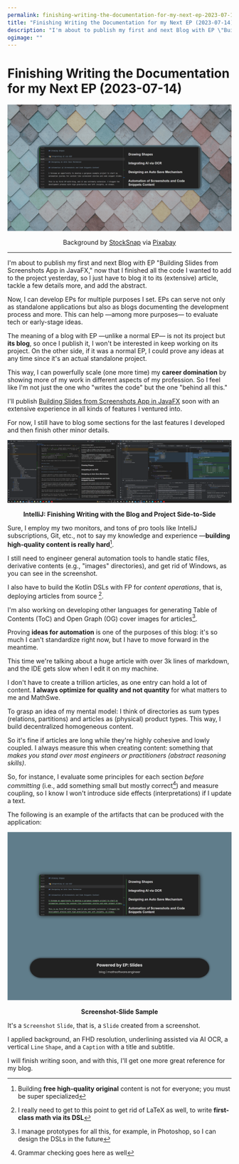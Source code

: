 ```yaml
---
permalink: finishing-writing-the-documentation-for-my-next-ep-2023-07-14
title: "Finishing Writing the Documentation for my Next EP (2023-07-14)"
description: "I'm about to publish my first and next Blog with EP \"Building Slides from Screenshots App in JavaFX,\" now that I finished all the code I wanted to add to the project yesterday, so I just have to blog it to its (extensive) article, tackle a few details more, and add the abstract."
ogimage: ""
---
```



<!-- Copyright (c) 2023 Tobias Briones. All rights reserved. -->
<!-- SPDX-License-Identifier: CC-BY-4.0 -->
<!-- This file is part of https://github.com/tobiasbriones/blog -->

# Finishing Writing the Documentation for my Next EP (2023-07-14)

![Finishing Writing the Documentation for my Next EP (2023-07-14)](static/finishing-writing-the-documentation-for-my-next-ep-2023-07-14.png)

<figcaption>
<p align="center">Background by
<a href="https://pixabay.com/users/stocksnap-894430">StockSnap</a> via
<a href="https://pixabay.com/photos/tiles-shapes-texture-pattern-art-2617112">Pixabay</a>
</p>
</figcaption>

---

I'm about to publish my first and next Blog with EP "Building Slides from
Screenshots App in JavaFX," now that I finished all the code I wanted to add to
the project yesterday, so I just have to blog it to its (extensive) article,
tackle a few details more, and add the abstract.

Now, I can develop EPs for multiple purposes I set. EPs can serve not only as
standalone applications but also as blogs documenting the development process
and more. This can help —among more purposes— to evaluate tech or early-stage
ideas.

The meaning of a blog with EP —unlike a normal EP— is not its project but
**its blog**, so once I publish it, I won't be interested in keep working on its
project. On the other side, if it was a normal EP, I could prove any
ideas at any time since it's an actual standalone project.

This way, I can powerfully scale (one more time) my **career domination** by
showing more of my work in different aspects of my profession. So I feel like
I'm not just the one who "writes the code" but the one "behind all this."

I'll publish
[Building Slides from Screenshots App in JavaFX](/building-slides-from-screenshots-app-in-javafx)
soon with an extensive experience in all kinds of features I ventured into.

For now, I still have to blog some sections for the last features I developed
and then finish other minor details.

![IntelliJ: Finishing Writing with the Blog and Project Side-to-Side](static/intellij-_-finishing-writing-with-the-blog-and-project-side--to--side.png)

<figcaption>
<p align="center"><strong>
IntelliJ: Finishing Writing with the Blog and Project Side-to-Side
</strong></p>
</figcaption>

Sure, I employ my two monitors, and tons of pro tools like IntelliJ
subscriptions, Git, etc., not to say my knowledge and experience —**building
high-quality content is really hard**[^1].

[^1]: Building **free high-quality original** content is not for everyone; you
    must be super specialized

I still need to engineer general automation tools to handle static files,
derivative contents (e.g., "images" directories), and get rid of Windows, as
you can see in the screenshot.

I also have to build the Kotlin DSLs with FP for *content operations*, that is,
deploying articles from source [^2].

[^2]: I really need to get to this point to get rid of LaTeX as well, to write
    **first-class math via its DSL**

I'm also working on developing other languages for generating Table of Contents
(ToC) and Open Graph (OG) cover images for articles[^3].

[^3]: I manage prototypes for all this, for example, in Photoshop, so I can
    design the DSLs in the future

Proving **ideas for automation** is one of the purposes of this blog: it's so
much I can't standardize right now, but I have to move forward in the meantime.

This time we're talking about a huge article with over 3k lines of markdown, and
the IDE gets slow when I edit it on my machine.

I don't have to create a trillion articles, as one entry can hold a lot of
content. **I always optimize for quality and not quantity** for what matters to
me and MathSwe.

To grasp an idea of my mental model: I think of directories as sum types
(relations, partitions) and articles as (physical) product types. This way, I
build decentralized homogeneous content.

So it's fine if articles are long while they're highly cohesive and lowly
coupled. I always measure this when creating content: something that
*makes you stand over most engineers or practitioners (abstract reasoning
skills)*.

So, for instance, I evaluate some principles for each section *before
committing* (i.e., add something small but mostly correct[^4]) and measure
coupling, so I know I won't introduce side effects (interpretations) if I update
a text.

[^4]: Grammar checking goes here as well

The following is an example of the artifacts that can be produced with the
application:

![Screenshot-Slide Sample](screenshot--slide-sample.png)

<figcaption>
<p align="center"><strong>
Screenshot-Slide Sample
</strong></p>
</figcaption>

It's a `Screenshot` `Slide`, that is, a `Slide` created from a screenshot.

I applied background, an FHD resolution, underlining assisted via AI OCR, a
vertical `Line` `Shape`, and a `Caption` with a title and subtitle.

I will finish writing soon, and with this, I'll get one more great reference for
my blog.




